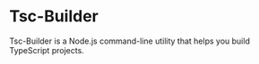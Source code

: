 # Tsc-Builder
Tsc-Builder is a Node.js command-line utility that helps you build TypeScript projects.

